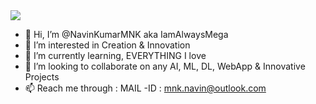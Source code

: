 
<a href="https://github.com/remarkablemark/html-react-parser/graphs/contributors">
  <img src="https://opencollective.com/html-react-parser/contributors.svg?width=890&button=false">
</a>

- 👋 Hi, I’m @NavinKumarMNK aka IamAlwaysMega
- 👀 I’m interested in Creation & Innovation 
- 🌱 I’m currently learning, EVERYTHING I love
- 💞️ I’m looking to collaborate on any AI, ML, DL, WebApp & Innovative Projects
- 📫 Reach me through : MAIL -ID : mnk.navin@outlook.com

<!---
NavinKumarMNK/NavinKumarMNK is a ✨ special ✨ repository because its `README.md` (this file) appears on your GitHub profile.
You can click the Preview link to take a look at your changes.
--->
